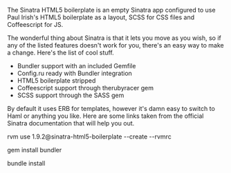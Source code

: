 The Sinatra HTML5 boilerplate is an empty Sinatra app configured to use Paul Irish's HTML5 boilerplate as a layout, SCSS for CSS files and Coffeescript for JS.

The wonderful thing about Sinatra is that it lets you move as you wish, so if any of the listed features doesn't work for you, there's an easy way to make a change. Here's the list of cool stuff.

- Bundler support with an included Gemfile
- Config.ru ready with Bundler integration
- HTML5 boilerplate stripped
- Coffeescript support through therubyracer gem
- SCSS support through the SASS gem 

By default it uses ERB for templates, however it's damn easy to switch to Haml or anything you like. Here are some links taken from the official Sinatra documentation that will help you out.

rvm use 1.9.2@sinatra-html5-boilerplate --create --rvmrc

gem install bundler

bundle install